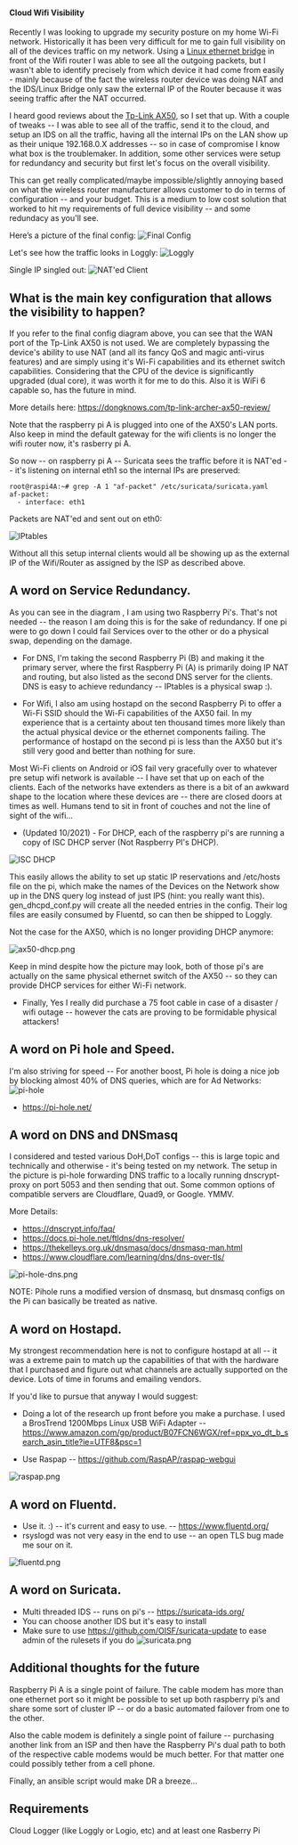 #### Cloud Wifi Visibility 

Recently I was looking to upgrade my security posture on my home Wi-Fi network. Historically it has been very difficult for me to gain full visibility on all of the devices traffic on my network. Using a [Linux ethernet bridge](https://github.com/jouellnyc/Cloud-Wifi-Visibility/tree/main/EthernetBridge) in front of the Wifi router I was able to see all the outgoing packets, but I wasn't able to identify precisely from which device it had come from easily - mainly because of the fact the wireless router device was doing NAT and the IDS/Linux Bridge only saw the external IP of the Router because it was seeing traffic after the NAT occurred. 

I heard good reviews about the [Tp-Link AX50](https://www.tp-link.com/us/home-networking/wifi-router/archer-ax50/), so I set that up. With a couple of tweaks -- I was able to see all of the traffic, send it to the cloud, and setup an IDS on all the traffic, having all the internal IPs on the LAN show up as their unique 192.168.0.X addresses -- so in case of compromise I know what box is the troublemaker. In addition, some other services were setup for redundancy and security but first let's focus on the overall visibility.

This can get really complicated/maybe impossible/slightly annoying based on what the wireless router manufacturer allows customer to do in terms of configuration -- and your budget.  This is a medium to low cost solution that worked to hit my requirements of full device visibility -- and some redundacy as you'll see. 

Here’s a picture of the final config:
![Final Config](images/final_config.png)

Let's see how the traffic looks in Loggly:
![Loggly](images/loggly.png)

Single IP singled out:
![NAT'ed Client](images/loggly2.png)

## What is the main key configuration that allows the visibility to happen?
If you refer to the final config diagram above, you can see that the WAN port of the Tp-Link AX50 is not used. We are completely bypassing the device's ability to use NAT (and all its fancy QoS and magic anti-virus features) and are simply using it's Wi-Fi capabilities and its ethernet switch capabilities.  Considering that the CPU of the device is significantly upgraded (dual core), it was worth it for me to do this. Also it is WiFi 6 capable so, has the future in mind. 

More details here: https://dongknows.com/tp-link-archer-ax50-review/

Note that the raspberry pi A is plugged into one of the AX50's LAN ports. Also keep in mind the default gateway for the wifi clients is no longer the wifi router now, it's rasberry pi A.

So now -- on raspberry pi A -- Suricata sees the traffic before it is NAT'ed -- it's listening on internal eth1 so the internal IPs are preserved:

```
root@raspi4A:~# grep -A 1 "af-packet" /etc/suricata/suricata.yaml
af-packet:
  - interface: eth1
```

Packets are NAT'ed and sent out on eth0:

![IPtables](images/iptablesAN.png)

Without all this setup internal clients would all be showing up as the external IP of the Wifi/Router as assigned by the ISP as described above. 

## A word on Service Redundancy.

As you can see in the diagram , I am using two Raspberry Pi's. That's not needed -- the reason I am doing this is for the sake of redundancy. If one pi were to go down I could fail Services over to the other or do a physical swap, depending on the damage. 

- For DNS, I'm taking the second Raspberry Pi (B) and making it the primary server, where the first Raspberry Pi (A) is primarily doing IP NAT and routing, but also listed as the second DNS server for the clients. DNS is easy to achieve redundancy -- IPtables is a physical swap :).

- For Wifi, I also am using hostapd on the second Raspberry Pi to offer a Wi-Fi SSID should the Wi-Fi capabilities of the AX50 fail. In my experience that is a certainty about ten thousand times more likely than the actual physical device or the ethernet components failing.  The performance of hostapd on the second pi is less than the AX50 but it's still very good and better than nothing for sure. 

Most Wi-Fi clients on Android or iOS fail very gracefully over to whatever pre setup wifi network is available --  I have set that up on each of the clients.
Each of the networks have extenders as there is a bit of an awkward shape to the location where these devices are --  there are closed doors at times as well. Humans tend to sit in front of couches and not the line of sight of the wifi...

- (Updated 10/2021) - For DHCP, each of the raspberry pi's are running a copy of ISC DHCP server (Not Raspberry PI's DHCP). 

![ISC DHCP](images/isc-dhcp.png)

This easily allows the ability to set up static IP reservations and /etc/hosts file on the pi, which make the names of the Devices on the Network show up in the DNS query log instead of just IPS (hint: you really want this). gen_dhcpd_conf.py  will create all the needed entries in the config. Their log files are easily consumed by Fluentd, so can then be shipped to Loggly. 

Not the case for the AX50, which is no longer providing DHCP anymore:

![ax50-dhcp.png](images/ax50-dhcp.png)

Keep in mind despite how the picture may look, both of those pi's are actually on the same physical ethernet switch of the AX50 -- so they can provide DHCP services for either Wi-Fi network.

- Finally, Yes I really did purchase a 75 foot cable in case of a disaster / wifi outage -- however the cats are proving to be formidable physical attackers!


## A word on Pi hole and Speed.
I'm also striving for speed -- For another boost, Pi hole is doing a nice job by blocking almost 40% of DNS queries, which are for Ad Networks:
![pi-hole](images/pi-hole.png)

- https://pi-hole.net/

## A word on DNS and DNSmasq
I considered and tested various DoH,DoT configs -- this is large topic and technically and otherwise - it's being tested on my network. The setup in the picture is pi-hole forwarding DNS traffic to a locally running  dnscrypt-proxy on port 5053 and then sending that out. Some common options of compatible servers are Cloudflare, Quad9, or Google. YMMV.

More Details: 
- https://dnscrypt.info/faq/
- https://docs.pi-hole.net/ftldns/dns-resolver/
- https://thekelleys.org.uk/dnsmasq/docs/dnsmasq-man.html
- https://www.cloudflare.com/learning/dns/dns-over-tls/ 

![pi-hole-dns.png](images/pi-hole-dns.png)

NOTE: Pihole runs a modified version of dnsmasq, but dnsmasq configs on the Pi can basically be treated as native.


## A word on Hostapd.
My strongest recommendation here is not to configure hostapd at all --  it was a extreme pain to match up the capabilities of that with the hardware that I purchased and  figure out what channels are actually supported on the device. Lots of time in forums and emailing vendors. 

If you'd like to pursue that anyway I would suggest:

- Doing a lot of the research up front before you make a purchase. I used a BrosTrend 1200Mbps Linux USB WiFi Adapter -- https://www.amazon.com/gp/product/B07FCN6WGX/ref=ppx_yo_dt_b_search_asin_title?ie=UTF8&psc=1 

- Use Raspap -- https://github.com/RaspAP/raspap-webgui

![raspap.png](images/raspap.png)

## A word on Fluentd.
- Use it. :) -- it's current and easy to use. --  https://www.fluentd.org/
- rsyslogd was not very easy in the end to use -- an open TLS bug made me sour on it.

![fluentd.png](images/fluentd.png)

## A word on Suricata.
- Multi threaded IDS -- runs on pi's --  https://suricata-ids.org/
- You can choose another IDS but it's easy to install 
- Make sure to use https://github.com/OISF/suricata-update to ease admin of the rulesets if you do
![suricata.png](images/suricata.png)

## Additional thoughts for the future

Raspberry Pi A is a single point of failure.  The cable modem has more than one ethernet port so it might be possible to set up both raspberry pi’s and share some sort of cluster IP -- or do a basic automated failover from one to the other.

 Also the cable modem is definitely a single point of failure -- purchasing another link from an ISP and then have the Raspberry Pi's dual path to both of the respective cable modems would be much better. For that matter one could possibly tether from a cell phone.

Finally, an ansible script would make DR a breeze...


## Requirements
Cloud Logger (like Loggly or Logio, etc)  and at least one Rasberry Pi
